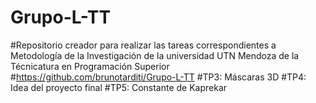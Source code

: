 # Grupo-L-TT
#Repositorio creador para realizar las tareas correspondientes a Metodología de la Investigación de la universidad UTN Mendoza de la Técnicatura en Programación Superior
#https://github.com/brunotarditi/Grupo-L-TT
#TP3: Máscaras 3D
#TP4: Idea del proyecto final
#TP5: Constante de Kaprekar
